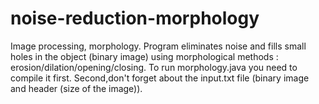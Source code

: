 noise-reduction-morphology
===============
Image processing, morphology. 
Program eliminates noise and fills small holes in the object (binary image) using morphological methods :
erosion/dilation/opening/closing. 
To run morphology.java you need to compile it first.
Second,don't forget about the input.txt file (binary image and header (size of the image)).

